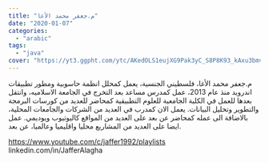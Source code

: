 ```yaml
---
title: "م.جعفر محمد الأغا"
date: "2020-01-07"
categories:
  - "arabic"
tags:
  - "java"
cover: "https://yt3.ggpht.com/ytc/AKedOLS1eujXG9Pak3yC_S8P8K93_kAxu3bmvMPZt61oCg=s88-c-k-c0x00ffffff-no-rj"
---
```


م.جعفر محمد الأغا، فلسطيني الجنسية، يعمل كمحلل انظمة حاسوبية ومطور تطبيقات اندرويد منذ عام 2013، عمل كمدرس مساعد بعد التخرج في الجامعة الاسلاميه، وانتقل بعدها للعمل في الكلية الجامعية للعلوم التطبيقية كمحاضر للعديد من كورسات البرمجة والتطوير وتحليل البيانات.
يعمل الان كمدرب في العديد من الشركات والجامعات المحلية، بالاضافة الى عمله كمحاضر عن بعد على العديد من المواقع كاليوتيوب ويوديمي.
عمل ايضا على العديد من المشاريع محليا واقليميا وعالميا، عن بعد.

https://www.youtube.com/c/jaffer1992/playlists
linkedin.com/in/JafferAlagha
